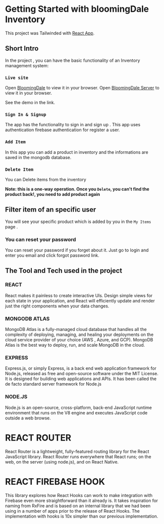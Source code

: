 # Getting Started with bloomingDale Inventory

This project was Tailwinded with [React App](https://github.com/ProgrammingHeroWC4/warehouse-management-client-side-srabon0).

## Short Intro

In the project , you can have the basic functionality of an Inventory management system:

### `Live site`


Open [BloomingDale](https://bloomingdale-inventory.web.app/) to view it in your browser.
Open [BloomingDale Server](https://glacial-dawn-34678.herokuapp.com/) to view it in your browser.

See the demo in the link.


### `Sign In & Signup`

The app has the functionality to sign in and sign up . This app uses authentication firebase authentication for register a user.

### `Add Item`

In this app you can add a product in inventory and the informations are saved in the mongodb database.


### `Delete Item`

You can Delete items from the inventory

**Note: this is a one-way operation. Once you `Delete`, you can't find the product back!, you need to add product again**


## Filter item of an specific user

You will see your specific product which is added by you in the `My Items` page .

### You can reset your password

You can reset your password if you forget about it. Just go to login and enter you email and click forgot password link. 

## The Tool and Tech used in the project

### REACT

React makes it painless to create interactive UIs. Design simple views for each state in your application, and React will efficiently update and render just the right components when your data changes.

### MONGODB ATLAS

MongoDB Atlas is a fully-managed cloud database that handles all the complexity of deploying, managing, and healing your deployments on the cloud service provider of your choice (AWS , Azure, and GCP). MongoDB Atlas is the best way to deploy, run, and scale MongoDB in the cloud.

### EXPRESS


Express.js, or simply Express, is a back end web application framework for Node.js, released as free and open-source software under the MIT License. It is designed for building web applications and APIs. It has been called the de facto standard server framework for Node.js

### NODE.JS

Node.js is an open-source, cross-platform, back-end JavaScript runtime environment that runs on the V8 engine and executes JavaScript code outside a web browse.

# REACT ROUTER
React Router is a lightweight, fully-featured routing library for the React JavaScript library. React Router runs everywhere that React runs; on the web, on the server (using node.js), and on React Native.

# REACT FIREBASE HOOK

This library explores how React Hooks can work to make integration with Firebase even more straightforward than it already is. It takes inspiration for naming from RxFire and is based on an internal library that we had been using in a number of apps prior to the release of React Hooks. The implementation with hooks is 10x simpler than our previous implementation.



